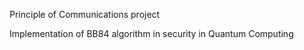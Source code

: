 Principle of Communications project

Implementation of BB84 algorithm in security in Quantum Computing 
